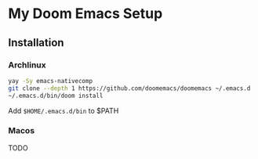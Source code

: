 # My Doom Emacs Setup

## Installation

### Archlinux

```bash
yay -Sy emacs-nativecomp
git clone --depth 1 https://github.com/doomemacs/doomemacs ~/.emacs.d
~/.emacs.d/bin/doom install
```

Add `$HOME/.emacs.d/bin` to $PATH

### Macos

TODO
